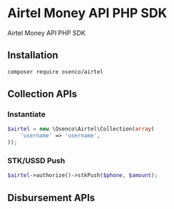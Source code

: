 # Airtel Money API PHP SDK
Airtel Money API PHP SDK

## Installation
```bash
composer require osenco/airtel
```

## Collection APIs
### Instantiate
```php
$airtel = new \Osenco\Airtel\Collection(array(
    'username' => 'username',
));
```

### STK/USSD Push
```php
$airtel->authorize()->stkPush($phone, $amount);
```

## Disbursement APIs